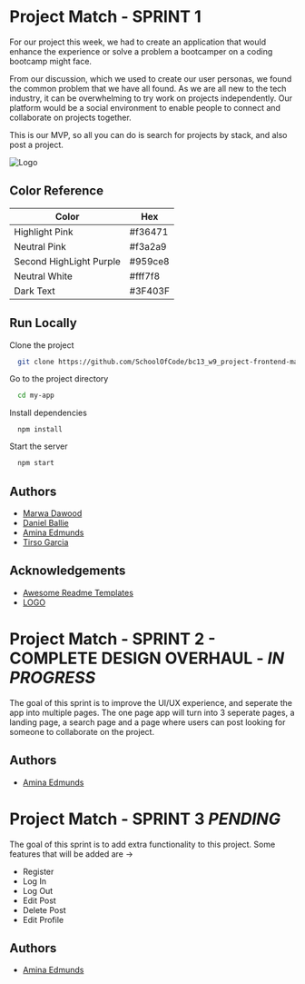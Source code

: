 # Project Match - SPRINT 1

For our project this week, we had to create an application that would enhance the experience 
or solve a problem a bootcamper on a coding bootcamp might face.  

From our discussion, which we used to create our user personas, 
we found the common problem that we have all found. As we are all new to the tech industry,
it can be overwhelming to try work on projects independently. Our platform would be a social environment 
to enable people to connect and collaborate on projects together.

This is our MVP, so all you can do is search for projects by stack, and also post a project.


![Logo](src/fonts_images/wallpaper.png)

## Color Reference

| Color             | Hex                                                                |
| ----------------- | ------------------------------------------------------------------ |
| Highlight Pink |#f36471 |
| Neutral Pink | #f3a2a9|
| Second HighLight Purple | #959ce8 |
| Neutral White  |#fff7f8 |
| Dark Text  | #3F403F|


## Run Locally

Clone the project

```bash
  git clone https://github.com/SchoolOfCode/bc13_w9_project-frontend-madt
```

Go to the project directory

```bash
  cd my-app
```

Install dependencies

```react
  npm install
```

Start the server

```bash
  npm start
```


## Authors

- [Marwa Dawood](https://github.com/MarwaDawood)
- [Daniel Ballie](https://www.github.com/cmndgrab)
- [Amina Edmunds](https://www.github.com/edmundsamina)
- [Tirso Garcia](https://github.com/Tirsog)


## Acknowledgements

 - [Awesome Readme Templates](https://awesomeopensource.com/project/elangosundar/awesome-README-templates)
 - [LOGO](https://www.canva.com/)



# Project Match - SPRINT 2 - COMPLETE DESIGN OVERHAUL - *IN PROGRESS*

The goal of this sprint is to improve the UI/UX experience, and seperate the app into multiple pages. The one page app will turn into 3 seperate pages, a landing page, a search page and a page where users can post looking for someone to collaborate on the project.



## Authors

- [Amina Edmunds](https://www.github.com/edmundsamina)


# Project Match - SPRINT 3 *PENDING*

The goal of this sprint is to add extra functionality to this project. Some features that will be added are -> 

- Register
- Log In
- Log Out 
- Edit Post 
- Delete Post
- Edit Profile


## Authors

- [Amina Edmunds](https://www.github.com/edmundsamina)
